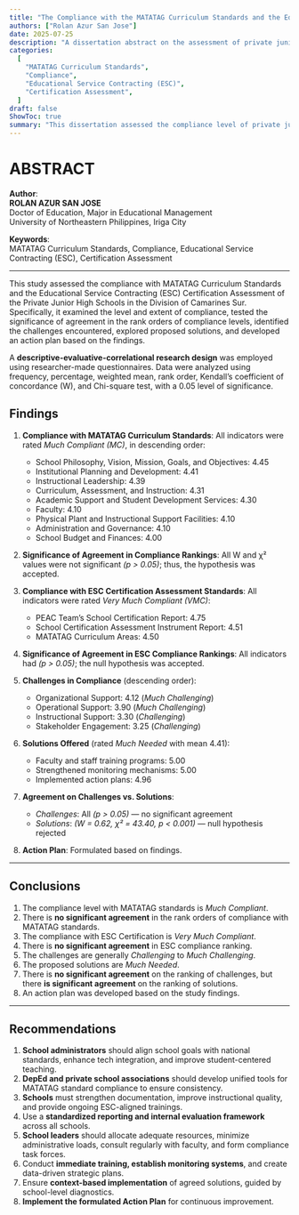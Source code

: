 ```yaml
---
title: "The Compliance with the MATATAG Curriculum Standards and the Educational Service Contracting (ESC) Certification Assessment of the Private Junior High Schools in the Division of Camarines Sur"
authors: ["Rolan Azur San Jose"]
date: 2025-07-25
description: "A dissertation abstract on the assessment of private junior high schools in Camarines Sur regarding their compliance with MATATAG curriculum standards and ESC certification."
categories:
  [
    "MATATAG Curriculum Standards",
    "Compliance",
    "Educational Service Contracting (ESC)",
    "Certification Assessment",
  ]
draft: false
ShowToc: true
summary: "This dissertation assessed the compliance level of private junior high schools in Camarines Sur with the MATATAG Curriculum and ESC Certification standards, identified challenges, and proposed solutions with an action plan."
---
```


# ABSTRACT

**Author**:  
**ROLAN AZUR SAN JOSE**  
Doctor of Education, Major in Educational Management  
University of Northeastern Philippines, Iriga City

**Keywords**:  
MATATAG Curriculum Standards, Compliance, Educational Service Contracting (ESC), Certification Assessment

---

This study assessed the compliance with MATATAG Curriculum Standards and the Educational Service Contracting (ESC) Certification Assessment of the Private Junior High Schools in the Division of Camarines Sur. Specifically, it examined the level and extent of compliance, tested the significance of agreement in the rank orders of compliance levels, identified the challenges encountered, explored proposed solutions, and developed an action plan based on the findings.

A **descriptive-evaluative-correlational research design** was employed using researcher-made questionnaires. Data were analyzed using frequency, percentage, weighted mean, rank order, Kendall’s coefficient of concordance (W), and Chi-square test, with a 0.05 level of significance.

## Findings

1. **Compliance with MATATAG Curriculum Standards**: All indicators were rated _Much Compliant (MC)_, in descending order:

   - School Philosophy, Vision, Mission, Goals, and Objectives: 4.45
   - Institutional Planning and Development: 4.41
   - Instructional Leadership: 4.39
   - Curriculum, Assessment, and Instruction: 4.31
   - Academic Support and Student Development Services: 4.30
   - Faculty: 4.10
   - Physical Plant and Instructional Support Facilities: 4.10
   - Administration and Governance: 4.10
   - School Budget and Finances: 4.00

2. **Significance of Agreement in Compliance Rankings**: All W and χ² values were not significant _(p > 0.05)_; thus, the hypothesis was accepted.

3. **Compliance with ESC Certification Assessment Standards**: All indicators were rated _Very Much Compliant (VMC)_:

   - PEAC Team’s School Certification Report: 4.75
   - School Certification Assessment Instrument Report: 4.51
   - MATATAG Curriculum Areas: 4.50

4. **Significance of Agreement in ESC Compliance Rankings**: All indicators had _(p > 0.05)_; the null hypothesis was accepted.

5. **Challenges in Compliance** (descending order):

   - Organizational Support: 4.12 (_Much Challenging_)
   - Operational Support: 3.90 (_Much Challenging_)
   - Instructional Support: 3.30 (_Challenging_)
   - Stakeholder Engagement: 3.25 (_Challenging_)

6. **Solutions Offered** (rated _Much Needed_ with mean 4.41):

   - Faculty and staff training programs: 5.00
   - Strengthened monitoring mechanisms: 5.00
   - Implemented action plans: 4.96

7. **Agreement on Challenges vs. Solutions**:

   - _Challenges_: All _(p > 0.05)_ — no significant agreement
   - _Solutions_: _(W = 0.62, χ² = 43.40, p < 0.001)_ — null hypothesis rejected

8. **Action Plan**: Formulated based on findings.

---

## Conclusions

1. The compliance level with MATATAG standards is _Much Compliant_.
2. There is **no significant agreement** in the rank orders of compliance with MATATAG standards.
3. The compliance with ESC Certification is _Very Much Compliant_.
4. There is **no significant agreement** in ESC compliance ranking.
5. The challenges are generally _Challenging_ to _Much Challenging_.
6. The proposed solutions are _Much Needed_.
7. There is **no significant agreement** on the ranking of challenges, but there **is significant agreement** on the ranking of solutions.
8. An action plan was developed based on the study findings.

---

## Recommendations

1. **School administrators** should align school goals with national standards, enhance tech integration, and improve student-centered teaching.
2. **DepEd and private school associations** should develop unified tools for MATATAG standard compliance to ensure consistency.
3. **Schools** must strengthen documentation, improve instructional quality, and provide ongoing ESC-aligned trainings.
4. Use a **standardized reporting and internal evaluation framework** across all schools.
5. **School leaders** should allocate adequate resources, minimize administrative loads, consult regularly with faculty, and form compliance task forces.
6. Conduct **immediate training, establish monitoring systems**, and create data-driven strategic plans.
7. Ensure **context-based implementation** of agreed solutions, guided by school-level diagnostics.
8. **Implement the formulated Action Plan** for continuous improvement.
